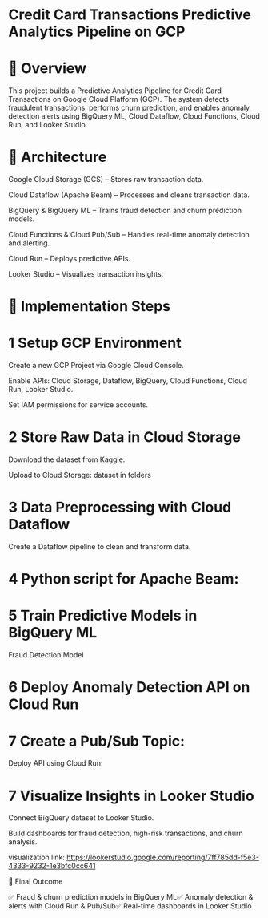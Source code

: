 # Credit Card Transactions Predictive Analytics Pipeline on GCP

# 📌 Overview

This project builds a Predictive Analytics Pipeline for Credit Card Transactions on Google Cloud Platform (GCP). The system detects fraudulent transactions, performs churn prediction, and enables anomaly detection alerts using BigQuery ML, Cloud Dataflow, Cloud Functions, Cloud Run, and Looker Studio.

# 📂 Architecture

Google Cloud Storage (GCS) – Stores raw transaction data.

Cloud Dataflow (Apache Beam) – Processes and cleans transaction data.

BigQuery & BigQuery ML – Trains fraud detection and churn prediction models.

Cloud Functions & Cloud Pub/Sub – Handles real-time anomaly detection and alerting.

Cloud Run – Deploys predictive APIs.

Looker Studio – Visualizes transaction insights.

# 🚀 Implementation Steps

# 1 Setup GCP Environment

Create a new GCP Project via Google Cloud Console.

Enable APIs: Cloud Storage, Dataflow, BigQuery, Cloud Functions, Cloud Run, Looker Studio.

Set IAM permissions for service accounts.

# 2️ Store Raw Data in Cloud Storage

Download the dataset from Kaggle.

Upload to Cloud Storage: dataset in folders

# 3 Data Preprocessing with Cloud Dataflow

Create a Dataflow pipeline to clean and transform data.

# 4 Python script for Apache Beam:

# 5 Train Predictive Models in BigQuery ML

Fraud Detection Model

# 6 Deploy Anomaly Detection API on Cloud Run

# 7 Create a Pub/Sub Topic:

Deploy API using Cloud Run:

# 7 Visualize Insights in Looker Studio

Connect BigQuery dataset to Looker Studio.

Build dashboards for fraud detection, high-risk transactions, and churn analysis.

visualization link: https://lookerstudio.google.com/reporting/7ff785dd-f5e3-4333-9232-1e3bfc0cc641

🎯 Final Outcome

✅ Fraud & churn prediction models in BigQuery ML✅ Anomaly detection & alerts with Cloud Run & Pub/Sub✅ Real-time dashboards in Looker Studio


